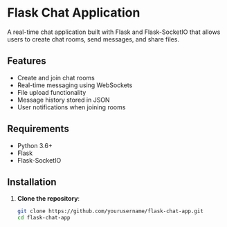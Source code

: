 # Flask Chat Application

A real-time chat application built with Flask and Flask-SocketIO that allows users to create chat rooms, send messages, and share files.

## Features

- Create and join chat rooms
- Real-time messaging using WebSockets
- File upload functionality
- Message history stored in JSON
- User notifications when joining rooms

## Requirements

- Python 3.6+
- Flask
- Flask-SocketIO

## Installation

1. **Clone the repository**:

   ```bash
   git clone https://github.com/yourusername/flask-chat-app.git
   cd flask-chat-app
